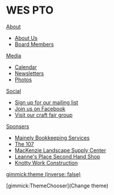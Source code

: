 # WES PTO

[About]()

- [About Us](index.md#About_Us)
- [Board Members](index.md#Board_Members)

[Media]()

- [Calendar](#!media.md#Calendar)
- [Newsletters](#!media.md#Newsletters)
- [Photos](#!media.md#Photos)

[Social]()

- [Sign up for our mailing list](https://ml.wesptome.org)
- [Join us on Facebook](https://fb.wesptome.org)
- [Visit our craft fair group](https://cf.wesptome.org)

[Sponsers]()

- [Mainely Bookkeeping Services](https://mainelybookkeeping.com/)
- [The 107](https://www.facebook.com/The107Store/)
- [MacKenzie Landscape Supply Center](https://www.mackenzielandscaping.com/)
- [Leanne's Place Second Hand Shop](https://www.facebook.com/p/Leannes-Place-Second-Hand-Shop-100063332582306/)
- [Knotty Work Construction]()

[gimmick:theme (inverse: false)](amelia)

[gimmick:ThemeChooser](Change theme)